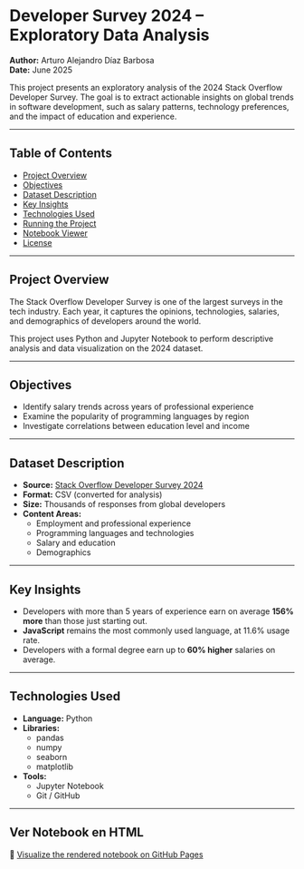 # Developer Survey 2024 – Exploratory Data Analysis

**Author:** Arturo Alejandro Díaz Barbosa  
**Date:** June 2025

This project presents an exploratory analysis of the 2024 Stack Overflow Developer Survey. The goal is to extract actionable insights on global trends in software development, such as salary patterns, technology preferences, and the impact of education and experience.

---

## Table of Contents

- [Project Overview](#project-overview)
- [Objectives](#objectives)
- [Dataset Description](#dataset-description)
- [Key Insights](#key-insights)
- [Technologies Used](#technologies-used)
- [Running the Project](#running-the-project)
- [Notebook Viewer](#notebook-viewer)
- [License](#license)

---

## Project Overview

The Stack Overflow Developer Survey is one of the largest surveys in the tech industry. Each year, it captures the opinions, technologies, salaries, and demographics of developers around the world.

This project uses Python and Jupyter Notebook to perform descriptive analysis and data visualization on the 2024 dataset.

---

## Objectives

- Identify salary trends across years of professional experience
- Examine the popularity of programming languages by region
- Investigate correlations between education level and income

---

## Dataset Description

- **Source:** [Stack Overflow Developer Survey 2024](https://survey.stackoverflow.co/2024/)
- **Format:** CSV (converted for analysis)
- **Size:** Thousands of responses from global developers
- **Content Areas:**
  - Employment and professional experience
  - Programming languages and technologies
  - Salary and education
  - Demographics

---

## Key Insights

- Developers with more than 5 years of experience earn on average **156% more** than those just starting out.
- **JavaScript** remains the most commonly used language, at 11.6% usage rate.
- Developers with a formal degree earn up to **60% higher** salaries on average.

---

## Technologies Used

- **Language:** Python
- **Libraries:**  
  - pandas  
  - numpy  
  - seaborn  
  - matplotlib
- **Tools:**  
  - Jupyter Notebook  
  - Git / GitHub

---
## Ver Notebook en HTML

🔗 [Visualize the rendered notebook on GitHub Pages](https://arturoadb.github.io/survey-data-analysis/Project_survey_data.html)

